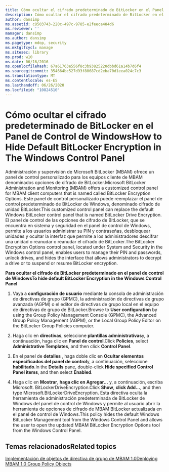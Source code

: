 ```yaml
---
title: Cómo ocultar el cifrado predeterminado de BitLocker en el Panel de Control de Windows
description: Cómo ocultar el cifrado predeterminado de BitLocker en el Panel de Control de Windows
author: dansimp
ms.assetid: c8503743-220c-497c-9785-e2feeca484d6
ms.reviewer: ''
manager: dansimp
ms.author: dansimp
ms.pagetype: mdop, security
ms.mktglfcycl: manage
ms.sitesec: library
ms.prod: w10
ms.date: 06/16/2016
ms.openlocfilehash: 67a61763e556f8c3b93825220dbbd61a14b7d6f4
ms.sourcegitcommit: 354664bc527d93f80687cd2eba70d1eea024c7c3
ms.translationtype: MT
ms.contentlocale: es-ES
ms.lasthandoff: 06/26/2020
ms.locfileid: "10824510"
---
```

# <span data-ttu-id="08651-103">Cómo ocultar el cifrado predeterminado de BitLocker en el Panel de Control de Windows</span><span class="sxs-lookup"><span data-stu-id="08651-103">How to Hide Default BitLocker Encryption in The Windows Control Panel</span></span>


<span data-ttu-id="08651-104">Administración y supervisión de Microsoft BitLocker (MBAM) ofrece un panel de control personalizado para los equipos cliente de MBAM denominados opciones de cifrado de BitLocker.</span><span class="sxs-lookup"><span data-stu-id="08651-104">Microsoft BitLocker Administration and Monitoring (MBAM) offers a customized control panel for MBAM client computers that is named called BitLocker Encryption Options.</span></span> <span data-ttu-id="08651-105">Este panel de control personalizado puede reemplazar el panel de control predeterminado de BitLocker de Windows, denominado cifrado de unidad BitLocker.</span><span class="sxs-lookup"><span data-stu-id="08651-105">This customized control panel can replace the default Windows BitLocker control panel that is named BitLocker Drive Encryption.</span></span> <span data-ttu-id="08651-106">El panel de control de las opciones de cifrado de BitLocker, que se encuentra en sistema y seguridad en el panel de control de Windows, permite a los usuarios administrar su PIN y contraseñas, desbloquear unidades y ocultar la interfaz que permite a los administradores descifrar una unidad o reanudar o reanudar el cifrado de BitLocker.</span><span class="sxs-lookup"><span data-stu-id="08651-106">The BitLocker Encryption Options control panel, located under System and Security in the Windows control panel, enables users to manage their PIN and passwords, unlock drives, and hides the interface that allows administrators to decrypt a drive or to suspend or resume BitLocker encryption.</span></span>

**<span data-ttu-id="08651-107">Para ocultar el cifrado de BitLocker predeterminado en el panel de control de Windows</span><span class="sxs-lookup"><span data-stu-id="08651-107">To hide default BitLocker Encryption in the Windows Control Panel</span></span>**

1.  <span data-ttu-id="08651-108">Vaya a **configuración de usuario** mediante la consola de administración de directivas de grupo (GPMC), la administración de directivas de grupo avanzada (AGPM) o el editor de directivas de grupo local en el equipo de directivas de grupo de BitLocker.</span><span class="sxs-lookup"><span data-stu-id="08651-108">Browse to **User configuration** by using the Group Policy Management Console (GPMC), the Advanced Group Policy Management (AGPM), or the Local Group Policy Editor on the BitLocker Group Policies computer.</span></span>

2.  <span data-ttu-id="08651-109">Haga clic en **directivas**, seleccione **plantillas administrativas**y, a continuación, haga clic en **Panel de control**.</span><span class="sxs-lookup"><span data-stu-id="08651-109">Click **Policies**, select **Administrative Templates**, and then click **Control Panel**.</span></span>

3.  <span data-ttu-id="08651-110">En el panel de **detalles** , haga doble clic en **Ocultar elementos especificados del panel de control**y, a continuación, seleccione **habilitado**.</span><span class="sxs-lookup"><span data-stu-id="08651-110">In the **Details** pane, double-click **Hide specified Control Panel items**, and then select **Enabled**.</span></span>

4.  <span data-ttu-id="08651-111">Haga clic en **Mostrar**, **haga clic en Agregar...** y, a continuación, escriba Microsoft. BitLockerDriveEncryption.</span><span class="sxs-lookup"><span data-stu-id="08651-111">Click **Show**, **click Add…**, and then type Microsoft.BitLockerDriveEncryption.</span></span> <span data-ttu-id="08651-112">Esta directiva oculta la herramienta de administración predeterminada de BitLocker de Windows del panel de control de Windows y permite al usuario abrir la herramienta de opciones de cifrado de MBAM BitLocker actualizada en el panel de control de Windows.</span><span class="sxs-lookup"><span data-stu-id="08651-112">This policy hides the default Windows BitLocker Management tool from the Windows Control Panel and allows the user to open the updated MBAM BitLocker Encryption Options tool from the Windows Control Panel.</span></span>

## <span data-ttu-id="08651-113">Temas relacionados</span><span class="sxs-lookup"><span data-stu-id="08651-113">Related topics</span></span>


[<span data-ttu-id="08651-114">Implementación de objetos de directiva de grupo de MBAM 1.0</span><span class="sxs-lookup"><span data-stu-id="08651-114">Deploying MBAM 1.0 Group Policy Objects</span></span>](deploying-mbam-10-group-policy-objects.md)

 

 





